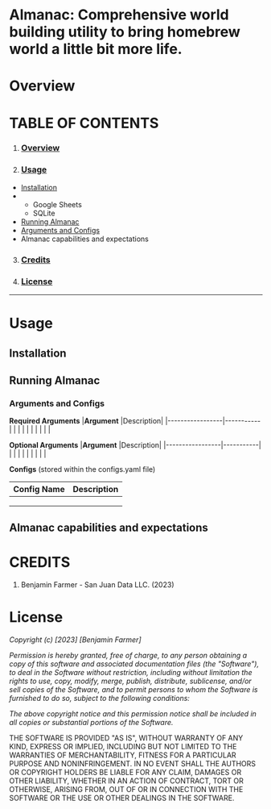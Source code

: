 # Almanac: Comprehensive world building utility to bring homebrew world a little bit more life.

# Overview <a name="overview_content"></a>

# TABLE OF CONTENTS
1. ### [Overview](#overview_content)
2. ### [Usage](#usage_content)
  - [Installation](#installation_content)
  -   - Google Sheets
      - SQLite
  - [Running Almanac](#running_content)
  - [Arguments and Configs](#arguments_content)
  - Almanac capabilities and expectations
3. ### [Credits](#credits_content)
4. ### [License](#license_content)
---


# Usage <a name="usage_content"></a>
## Installation <a name="installation_content"></a>
## Running Almanac <a name="running_content"></a>

### Arguments and Configs <a name="arguments_content"></a>
**Required Arguments**
|**Argument**     |Description|
|-----------------|-----------|
|                 |           |
|                 |           |
|                 |           |

**Optional Arguments**
|**Argument**     |Description|
|-----------------|-----------|
|                 |           |
|                 |           |
|                 |           |

**Configs** (stored within the configs.yaml file)

|**Config Name**     |Description|
|--------------------|-----------|
|                    |           |
|                    |           |
|                    |           |


## Almanac capabilities and expectations


# CREDITS <a name="credits_content"></a>
1. Benjamin Farmer - San Juan Data LLC. (2023)

# License <a name="license_content"></a>
*Copyright (c) [2023] [Benjamin Farmer]*

*Permission is hereby granted, free of charge, to any person obtaining a copy
of this software and associated documentation files (the "Software"), to deal
in the Software without restriction, including without limitation the rights
to use, copy, modify, merge, publish, distribute, sublicense, and/or sell
copies of the Software, and to permit persons to whom the Software is
furnished to do so, subject to the following conditions:*

*The above copyright notice and this permission notice shall be included in all
copies or substantial portions of the Software.*

THE SOFTWARE IS PROVIDED "AS IS", WITHOUT WARRANTY OF ANY KIND, EXPRESS OR
IMPLIED, INCLUDING BUT NOT LIMITED TO THE WARRANTIES OF MERCHANTABILITY,
FITNESS FOR A PARTICULAR PURPOSE AND NONINFRINGEMENT. IN NO EVENT SHALL THE
AUTHORS OR COPYRIGHT HOLDERS BE LIABLE FOR ANY CLAIM, DAMAGES OR OTHER
LIABILITY, WHETHER IN AN ACTION OF CONTRACT, TORT OR OTHERWISE, ARISING FROM,
OUT OF OR IN CONNECTION WITH THE SOFTWARE OR THE USE OR OTHER DEALINGS IN THE
SOFTWARE.
